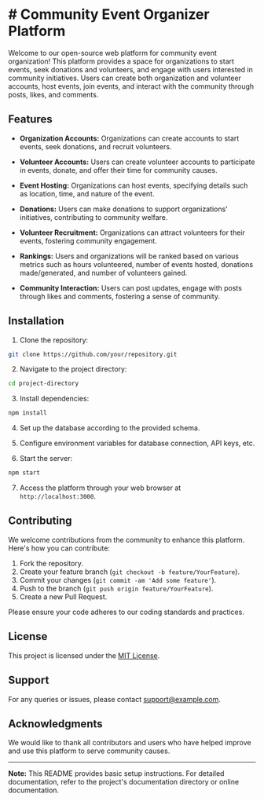 # # Community Event Organizer Platform

Welcome to our open-source web platform for community event organization! This platform provides a space for organizations to start events, seek donations and volunteers, and engage with users interested in community initiatives. Users can create both organization and volunteer accounts, host events, join events, and interact with the community through posts, likes, and comments.

## Features

- **Organization Accounts:** Organizations can create accounts to start events, seek donations, and recruit volunteers.

- **Volunteer Accounts:** Users can create volunteer accounts to participate in events, donate, and offer their time for community causes.

- **Event Hosting:** Organizations can host events, specifying details such as location, time, and nature of the event.

- **Donations:** Users can make donations to support organizations' initiatives, contributing to community welfare.

- **Volunteer Recruitment:** Organizations can attract volunteers for their events, fostering community engagement.

- **Rankings:** Users and organizations will be ranked based on various metrics such as hours volunteered, number of events hosted, donations made/generated, and number of volunteers gained.

- **Community Interaction:** Users can post updates, engage with posts through likes and comments, fostering a sense of community.

## Installation

1. Clone the repository:

```bash
git clone https://github.com/your/repository.git
```

2. Navigate to the project directory:

```bash
cd project-directory
```

3. Install dependencies:

```bash
npm install
```

4. Set up the database according to the provided schema.

5. Configure environment variables for database connection, API keys, etc.

6. Start the server:

```bash
npm start
```

7. Access the platform through your web browser at `http://localhost:3000`.

## Contributing

We welcome contributions from the community to enhance this platform. Here's how you can contribute:

1. Fork the repository.
2. Create your feature branch (`git checkout -b feature/YourFeature`).
3. Commit your changes (`git commit -am 'Add some feature'`).
4. Push to the branch (`git push origin feature/YourFeature`).
5. Create a new Pull Request.

Please ensure your code adheres to our coding standards and practices.

## License

This project is licensed under the [MIT License](LICENSE).

## Support

For any queries or issues, please contact [support@example.com](mailto:support@example.com).

## Acknowledgments

We would like to thank all contributors and users who have helped improve and use this platform to serve community causes.

---

**Note:** This README provides basic setup instructions. For detailed documentation, refer to the project's documentation directory or online documentation.